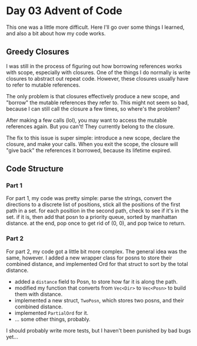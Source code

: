 # Day 03 Advent of Code

This one was a little more difficult. Here I'll go over some things I learned, and also a bit about how my code works.

## Greedy Closures

I was still in the process of figuring out how borrowing references works with scope, especially with closures. One of the things I do normally is write closures to abstract out repeat code. However, these closures usually have to refer to mutable references. 

The only problem is that closures effectively produce a new scope, and "borrow" the mutable references they refer to. This might not seem so bad, because I can still call the closure a few times, so where's the problem?

After making a few calls (lol), you may want to access the mutable references again. But you can't! They currently belong to the closure. 

The fix to this issue is super simple: introduce a new scope, declare the closure, and make your calls. When you exit the scope, the closure will "give back" the references it borrowed, because its lifetime expired.

## Code Structure

### Part 1

For part 1, my code was pretty simple: parse the strings, convert the directions to a discrete list of positions, stick all the positions of the first path in a set. for each position in the second path, check to see if it's in the set. if it is, then add that posn to a priority queue, sorted by manhattan distance. at the end, pop once to get rid of (0, 0), and pop twice to return.

### Part 2

For part 2, my code got a little bit more complex. The general idea was the same, however. I added a new wrapper class for posns to store their combined distance, and implemented Ord for that struct to sort by the total distance.

* added a `distance` field to Posn, to store how far it is along the path. 
* modified my function that converts from `Vec<Dir>` to `Vec<Posn>` to build them with distance.
* implemented a new struct, `TwoPosn`, which stores two posns, and their combined distance.
* implemented `PartialOrd` for it.
* ... some other things, probably.

I should probably write more tests, but I haven't been punished by bad bugs yet...